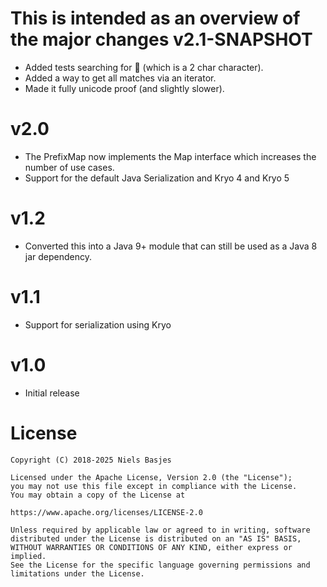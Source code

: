 This is intended as an overview of the major changes
v2.1-SNAPSHOT
===
- Added tests searching for 🖖 (which is a 2 char character).
- Added a way to get all matches via an iterator.
- Made it fully unicode proof (and slightly slower).

v2.0
===
- The PrefixMap now implements the Map interface which increases the number of use cases.
- Support for the default Java Serialization and Kryo 4 and Kryo 5

v1.2
===
- Converted this into a Java 9+ module that can still be used as a Java 8 jar dependency.

v1.1
===
- Support for serialization using Kryo

v1.0
===
- Initial release


License
=======
    Copyright (C) 2018-2025 Niels Basjes

    Licensed under the Apache License, Version 2.0 (the "License");
    you may not use this file except in compliance with the License.
    You may obtain a copy of the License at

    https://www.apache.org/licenses/LICENSE-2.0

    Unless required by applicable law or agreed to in writing, software
    distributed under the License is distributed on an "AS IS" BASIS,
    WITHOUT WARRANTIES OR CONDITIONS OF ANY KIND, either express or implied.
    See the License for the specific language governing permissions and
    limitations under the License.
